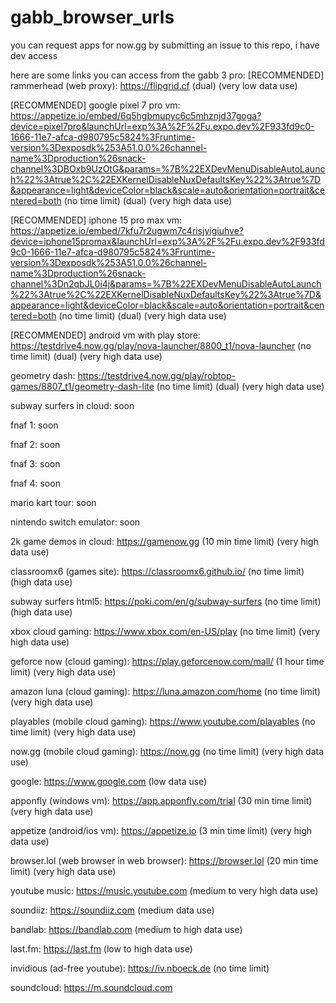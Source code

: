 # gabb_browser_urls
you can request apps for now.gg by submitting an issue to this repo, i have dev access

here are some links you can access from the gabb 3 pro:
[RECOMMENDED] rammerhead (web proxy): https://flipgrid.cf (dual) (very low data use)

[RECOMMENDED] google pixel 7 pro vm: https://appetize.io/embed/6q5hgbmupyc6c5mhznjd37goga?device=pixel7pro&launchUrl=exp%3A%2F%2Fu.expo.dev%2F933fd9c0-1666-11e7-afca-d980795c5824%3Fruntime-version%3Dexposdk%253A51.0.0%26channel-name%3Dproduction%26snack-channel%3DBOxb9UzOtG&params=%7B%22EXDevMenuDisableAutoLaunch%22%3Atrue%2C%22EXKernelDisableNuxDefaultsKey%22%3Atrue%7D&appearance=light&deviceColor=black&scale=auto&orientation=portrait&centered=both (no time limit) (dual) (very high data use)

[RECOMMENDED] iphone 15 pro max vm: https://appetize.io/embed/7kfu7r2ugwm7c4risjyigiuhve?device=iphone15promax&launchUrl=exp%3A%2F%2Fu.expo.dev%2F933fd9c0-1666-11e7-afca-d980795c5824%3Fruntime-version%3Dexposdk%253A51.0.0%26channel-name%3Dproduction%26snack-channel%3Dn2qbJL0i4j&params=%7B%22EXDevMenuDisableAutoLaunch%22%3Atrue%2C%22EXKernelDisableNuxDefaultsKey%22%3Atrue%7D&appearance=light&deviceColor=black&scale=auto&orientation=portrait&centered=both (no time limit) (dual) (very high data use)

[RECOMMENDED] android vm with play store: https://testdrive4.now.gg/play/nova-launcher/8800_t1/nova-launcher (no time limit) (dual) (very high data use)

geometry dash: https://testdrive4.now.gg/play/robtop-games/8807_t1/geometry-dash-lite (no time limit) (dual) (very high data use)

subway surfers in cloud: soon

fnaf 1: soon

fnaf 2: soon

fnaf 3: soon

fnaf 4: soon

mario kart tour: soon

nintendo switch emulator: soon

2k game demos in cloud: https://gamenow.gg (10 min time limit) (very high data use)

classroomx6 (games site): https://classroomx6.github.io/ (no time limit) (high data use)

subway surfers html5: https://poki.com/en/g/subway-surfers (no time limit) (high data use)

xbox cloud gaming: https://www.xbox.com/en-US/play (no time limit) (very high data use)

geforce now (cloud gaming): https://play.geforcenow.com/mall/ (1 hour time limit) (very high data use)

amazon luna (cloud gaming): https://luna.amazon.com/home (no time limit) (very high data use)

playables (mobile cloud gaming): https://www.youtube.com/playables (no time limit) (very high data use)

now.gg (mobile cloud gaming): https://now.gg (no time limit) (very high data use)

google: https://www.google.com (low data use)

apponfly (windows vm): https://app.apponfly.com/trial (30 min time limit) (very high data use)

appetize (android/ios vm): https://appetize.io (3 min time limit) (very high data use)

browser.lol (web browser in web browser): https://browser.lol (20 min time limit) (very high data use)

youtube music: https://music.youtube.com (medium to very high data use)

soundiiz: https://soundiiz.com (medium data use)

bandlab: https://bandlab.com (medium to high data use)

last.fm: https://last.fm (low to high data use)

invidious (ad-free youtube): https://iv.nboeck.de (no time limit)

soundcloud: https://m.soundcloud.com
